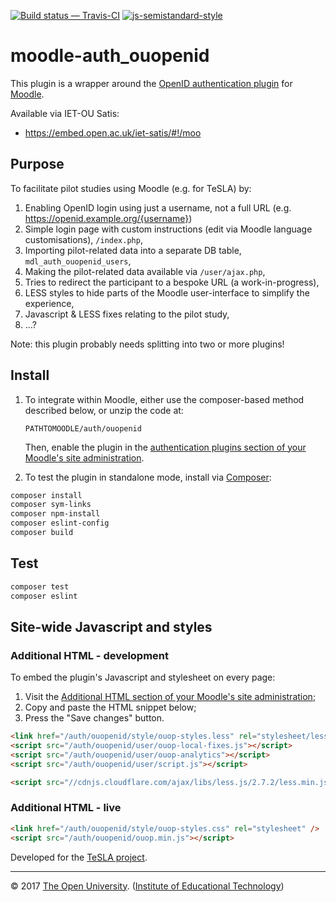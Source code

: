 
[![Build status — Travis-CI][travis-icon]][travis]
[![js-semistandard-style][semi-icon]][semi]


# moodle-auth_ouopenid

This plugin is a wrapper around the [OpenID authentication plugin][openid] for [Moodle][].

Available via IET-OU Satis:

* <https://embed.open.ac.uk/iet-satis/#!/moo>

## Purpose

To facilitate pilot studies using Moodle (e.g. for TeSLA) by:

1. Enabling OpenID login using just a username, not a full URL (e.g. https://openid.example.org/{username})
2. Simple login page with custom instructions (edit via Moodle language customisations), `/index.php`,
3. Importing pilot-related data into a separate DB table, `mdl_auth_ouopenid_users`,
4. Making the pilot-related data available via `/user/ajax.php`,
5. Tries to redirect the participant to a bespoke URL (a work-in-progress),
6. LESS styles to hide parts of the Moodle user-interface to simplify the experience,
7. Javascript & LESS fixes relating to the pilot study,
8. ...?

Note: this plugin probably needs splitting into two or more plugins!

## Install

1. To integrate within Moodle, either use the composer-based method described below, or unzip the code at:
    ```
    PATHTOMOODLE/auth/ouopenid
    ```

    Then, enable the plugin in the [authentication plugins section of your Moodle's site administration][auth].

2. To test the plugin in standalone mode, install via [Composer][]:

```sh
composer install
composer sym-links
composer npm-install
composer eslint-config
composer build
```

## Test

```sh
composer test
composer eslint
```

## Site-wide Javascript and styles
### Additional HTML - development

To embed the plugin's Javascript and stylesheet on every page:

1. Visit the [Additional HTML section of your Moodle's site administration][addhtml];
2. Copy and paste the HTML snippet below;
3. Press the "Save changes" button.


```html
<link href="/auth/ouopenid/style/ouop-styles.less" rel="stylesheet/less" />
<script src="/auth/ouopenid/user/ouop-local-fixes.js"></script>
<script src="/auth/ouopenid/user/ouop-analytics"></script>
<script src="/auth/ouopenid/user/script.js"></script>

<script src="//cdnjs.cloudflare.com/ajax/libs/less.js/2.7.2/less.min.js"></script>
```


### Additional HTML - live

```html
<link href="/auth/ouopenid/style/ouop-styles.css" rel="stylesheet" />
<script src="/auth/ouopenid/ouop.min.js"></script>
```


Developed for the [TeSLA project][].

---
© 2017 [The Open University][ou]. ([Institute of Educational Technology][iet])


[auth]: http://your-moodle.example.com/admin/settings.php?section=manageauths
    "Your Moodle > Site administration > Plugins > Authentication > Manage Authentication"
[addhtml]: http://your-moodle.example.com/admin/settings.php?section=additionalhtml#admin-additionalhtmlfooter
    "Your Moodle > Site administration > Appearance > Additional HTML"

[TeSLA project]: http://tesla-project.eu/
[Moodle]: https://moodle.org/
[openid]: https://github.com/remotelearner/moodle-auth_openid
[ouopenid]: https://github.com/IET-OU/moodle-auth_ouopenid
[composer]: https://getcomposer.org/
[iet]: http://iet.open.ac.uk/
[ou]: http://www.open.ac.uk/
[travis]:  https://travis-ci.org/IET-OU/moodle-auth_ouopenid
[travis-icon]: https://api.travis-ci.org/IET-OU/moodle-auth_ouopenid.svg
    "Build status – Travis-CI (PHP + NPM/eslint)"
[semi]: https://github.com/Flet/semistandard
[semi-icon]: https://img.shields.io/badge/code%20style-semistandard-brightgreen.svg?style=flat-square
    "Javascript coding style — 'semistandard'"
